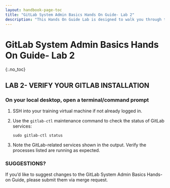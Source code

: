 ```yaml
---
layout: handbook-page-toc
title: "GitLab System Admin Basics Hands On Guide- Lab 2"
description: "This Hands On Guide Lab is designed to walk you through the lab exercises used in the GitLab System Admin Basics course."
---
```

# GitLab System Admin Basics Hands On Guide- Lab 2
{:.no_toc}

## LAB 2- VERIFY YOUR GITLAB INSTALLATION 

### On your local desktop, open a terminal/command prompt

1. SSH into your training virtual machine if not already logged in.
2. Use the `gitlab-ctl` maintenance command to check the status of GitLab services:

     ```
   sudo gitlab-ctl status
     ```

3. Note the GitLab-related services shown in the output. Verify the processes listed are running as expected. 

### SUGGESTIONS?

If you’d like to suggest changes to the GitLab System Admin Basics Hands-on Guide, please submit them via merge request.

